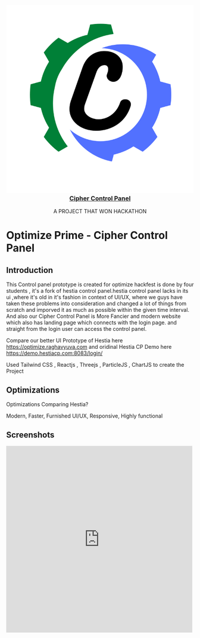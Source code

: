 
<br/>
<p align="center">
  <a href="https://lucamail.raghavyuva.com/">
<h3 align="center"><img src="https://raw.githubusercontent.com/raghavyuva/optimize-prime/d382d055eab232d57c5167680740fdc7b543b7f8/logo.svg" alt="LucaMail"><br>Cipher Control Panel</i></h3>  </a>
  <p align="center">
   A PROJECT THAT WON HACKATHON
  </p>
</p>

# Optimize Prime - Cipher Control Panel



## Introduction 
This Control panel prototype is created for optimize hackfest is done by four students ,
it's a fork of hestia control panel.hestia control panel lacks in its ui ,where it's old in it's fashion in context of UI/UX,
where we guys have taken these problems into consideration and changed a lot of things from scratch and imporved it as much as possible within the given time interval.
And also our Cipher Control Panel is More Fancier and modern website which also has landing page which connects with the login page.
and straight from the login user can access the control panel.

Compare our better UI Prototype of Hestia here https://optimize.raghavyuva.com and oridinal Hestia CP Demo here https://demo.hestiacp.com:8083/login/

Used Tailwind CSS , Reactjs , Threejs , ParticleJS , ChartJS to create the Project

## Optimizations

Optimizations Comparing Hestia? 

Modern,
Faster,
Furnished UI/UX,
Responsive,
Highly functional



## Screenshots

<embed src="https://github.com/raghavyuva/optimize-prime/blob/master/public/RAGHAVENDRA%20BHAT%20Optimize%20Prime%20Certificate.pdf" width="500" height="500" 
 type="application/pdf">



